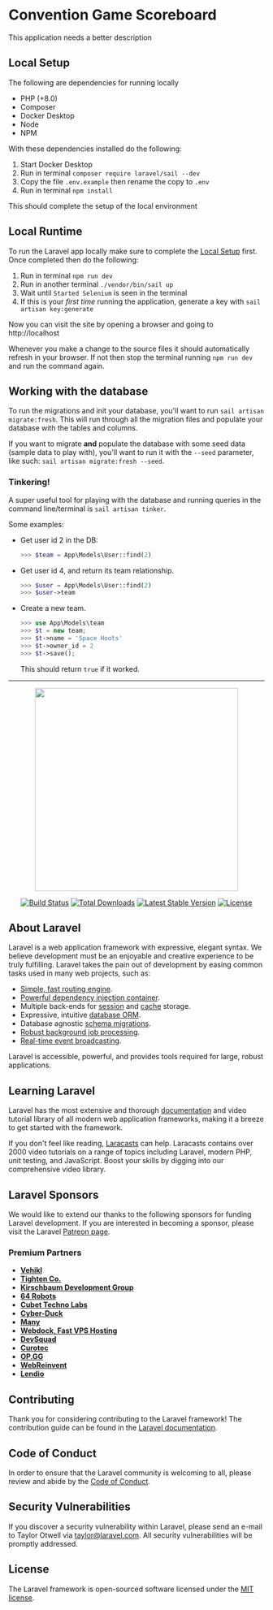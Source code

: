 # Convention Game Scoreboard

This application needs a better description

## Local Setup
The following are dependencies for running locally

* PHP (+8.0)
* Composer
* Docker Desktop
* Node
* NPM

With these dependencies installed do the following:

1. Start Docker Desktop
2. Run in terminal `composer require laravel/sail --dev`
3. Copy the file `.env.example` then rename the copy to `.env`
4. Run in terminal `npm install`

This should complete the setup of the local environment

## Local Runtime
To run the Laravel app locally make sure to complete the [Local Setup](#local-setup) first. Once completed then do the following:

1. Run in terminal `npm run dev`
2. Run in another terminal `./vendor/bin/sail up`
3. Wait until `Started Selenium` is seen in the terminal
4. If this is your *first time* running the application, generate a key with `sail artisan key:generate`

Now you can visit the site by opening a browser and going to http://localhost

Whenever you make a change to the source files it should automatically refresh in your browser. If not then stop the terminal running `npm run dev` and run the command again.

## Working with the database
To run the migrations and init your database, you'll want to run `sail artisan migrate:fresh`. This will run through all the migration files and populate your database with the tables and columns.

If you want to migrate **and** populate the database with some seed data (sample data to play with), you'll want to run it with the `--seed` parameter, like such: `sail artisan migrate:fresh --seed`.

### Tinkering!
A super useful tool for playing with the database and running queries in the command line/terminal is `sail artisan tinker`.

Some examples:

- Get user id 2 in the DB:
    ```php
    >>> $team = App\Models\User::find(2)
    ```
- Get user id 4, and return its team relationship.
    ```php
    >>> $user = App\Models\User::find(2)
    >>> $user->team
    ```
- Create a new team.
    ```php
    >>> use App\Models\team
    >>> $t = new team;
    >>> $t->name = 'Space Hoots'
    >>> $t->owner_id = 2
    >>> $t->save();
    ```
    This should return `true` if it worked.

<hr>

<p align="center"><a href="https://laravel.com" target="_blank"><img src="https://raw.githubusercontent.com/laravel/art/master/logo-lockup/5%20SVG/2%20CMYK/1%20Full%20Color/laravel-logolockup-cmyk-red.svg" width="400"></a></p>

<p align="center">
<a href="https://travis-ci.org/laravel/framework"><img src="https://travis-ci.org/laravel/framework.svg" alt="Build Status"></a>
<a href="https://packagist.org/packages/laravel/framework"><img src="https://img.shields.io/packagist/dt/laravel/framework" alt="Total Downloads"></a>
<a href="https://packagist.org/packages/laravel/framework"><img src="https://img.shields.io/packagist/v/laravel/framework" alt="Latest Stable Version"></a>
<a href="https://packagist.org/packages/laravel/framework"><img src="https://img.shields.io/packagist/l/laravel/framework" alt="License"></a>
</p>

## About Laravel

Laravel is a web application framework with expressive, elegant syntax. We believe development must be an enjoyable and creative experience to be truly fulfilling. Laravel takes the pain out of development by easing common tasks used in many web projects, such as:

- [Simple, fast routing engine](https://laravel.com/docs/routing).
- [Powerful dependency injection container](https://laravel.com/docs/container).
- Multiple back-ends for [session](https://laravel.com/docs/session) and [cache](https://laravel.com/docs/cache) storage.
- Expressive, intuitive [database ORM](https://laravel.com/docs/eloquent).
- Database agnostic [schema migrations](https://laravel.com/docs/migrations).
- [Robust background job processing](https://laravel.com/docs/queues).
- [Real-time event broadcasting](https://laravel.com/docs/broadcasting).

Laravel is accessible, powerful, and provides tools required for large, robust applications.

## Learning Laravel

Laravel has the most extensive and thorough [documentation](https://laravel.com/docs) and video tutorial library of all modern web application frameworks, making it a breeze to get started with the framework.

If you don't feel like reading, [Laracasts](https://laracasts.com) can help. Laracasts contains over 2000 video tutorials on a range of topics including Laravel, modern PHP, unit testing, and JavaScript. Boost your skills by digging into our comprehensive video library.

## Laravel Sponsors

We would like to extend our thanks to the following sponsors for funding Laravel development. If you are interested in becoming a sponsor, please visit the Laravel [Patreon page](https://patreon.com/taylorotwell).

### Premium Partners

- **[Vehikl](https://vehikl.com/)**
- **[Tighten Co.](https://tighten.co)**
- **[Kirschbaum Development Group](https://kirschbaumdevelopment.com)**
- **[64 Robots](https://64robots.com)**
- **[Cubet Techno Labs](https://cubettech.com)**
- **[Cyber-Duck](https://cyber-duck.co.uk)**
- **[Many](https://www.many.co.uk)**
- **[Webdock, Fast VPS Hosting](https://www.webdock.io/en)**
- **[DevSquad](https://devsquad.com)**
- **[Curotec](https://www.curotec.com/services/technologies/laravel/)**
- **[OP.GG](https://op.gg)**
- **[WebReinvent](https://webreinvent.com/?utm_source=laravel&utm_medium=github&utm_campaign=patreon-sponsors)**
- **[Lendio](https://lendio.com)**

## Contributing

Thank you for considering contributing to the Laravel framework! The contribution guide can be found in the [Laravel documentation](https://laravel.com/docs/contributions).

## Code of Conduct

In order to ensure that the Laravel community is welcoming to all, please review and abide by the [Code of Conduct](https://laravel.com/docs/contributions#code-of-conduct).

## Security Vulnerabilities

If you discover a security vulnerability within Laravel, please send an e-mail to Taylor Otwell via [taylor@laravel.com](mailto:taylor@laravel.com). All security vulnerabilities will be promptly addressed.

## License

The Laravel framework is open-sourced software licensed under the [MIT license](https://opensource.org/licenses/MIT).
